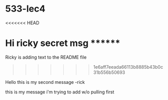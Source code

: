# 533-lec4
<<<<<<< HEAD

Hi ricky secret msg ******
=======
Ricky is adding text to the README file
>>>>>>> 1e6aff7eeada66113b8885b43b0c31b556b50693

Hello this is my second message -rick

this is my message i'm trying to add w/o pulling first

